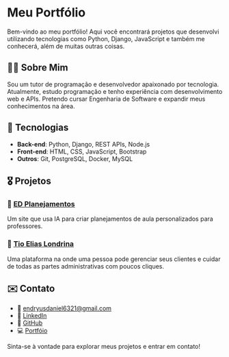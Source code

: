 # Meu Portfólio

Bem-vindo ao meu portfólio! Aqui você encontrará projetos que desenvolvi
utilizando tecnologias como Python, Django, JavaScript e também me conhecerá,
além de muitas outras coisas.

## 🤝🏼 Sobre Mim

Sou um tutor de programação e desenvolvedor apaixonado por tecnologia.
Atualmente, estudo programação e tenho experiência com desenvolvimento web e
APIs. Pretendo cursar Engenharia de Software e expandir meus conhecimentos na
área.

## 🧰 Tecnologias

- **Back-end**: Python, Django, REST APIs, Node.js
- **Front-end**: HTML, CSS, JavaScript, Bootstrap
- **Outros**: Git, PostgreSQL, Docker, MySQL

## 🎖️ Projetos

### 📌 [ED Planejamentos](https://edplanejamentos.com.br/nos-conheca/)

Um site que usa IA para criar planejamentos de aula personalizados para
professores.

### 📒 [Tio Elias Londrina](https://tioeliaslondrina.com.br)

Uma plataforma na onde uma pessoa pode gerenciar seus clientes e cuidar de todas
as partes administrativas com poucos cliques.

## ✉️ Contato

- 📧 [endryusdaniel6321@gmail.com](mailto:endryusdaniel6321@gmail.com)
- 🔗 [LinkedIn](https://www.linkedin.com/in/endryus-daniel-rysik-de-oliveira/)
- 🐙 [GitHub](https://github.com/Dryzera)
- 💻 [Portfóio](https://endryus-daniel.vercel.app)

Sinta-se à vontade para explorar meus projetos e entrar em contato!
